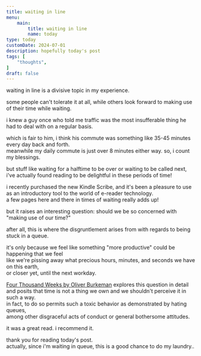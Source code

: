 ```yaml
---
title: waiting in line
menu:
    main:
        title: waiting in line
        name: today
type: today
customDate: 2024-07-01
description: hopefully today's post
tags: [
    "thoughts",
]
draft: false
---
```


waiting in line is a divisive topic in my experience.

some people can't tolerate it at all, while others look forward to making use of their time while waiting.

i knew a guy once who told me traffic was the most insufferable thing he had to deal with on a regular basis.

which is fair to him, i think his commute was something like 35-45 minutes every day back and forth.\
meanwhile my daily commute is just over 8 minutes either way. so, i count my blessings.

but stuff like waiting for a halftime to be over or waiting to be called next,\
i've actually found reading to be delightful in these periods of time!

i recently purchased the new Kindle Scribe, and it's been a pleasure to use\
as an introductory tool to the world of e-reader technology.\
a few pages here and there in times of waiting really adds up!

but it raises an interesting question: should we be so concerned with "making use of our time?"

after all, this is where the disgruntlement arises from with regards to being stuck in a queue.

it's only because we feel like something "more productive" could be happening that we feel\
like we're pissing away what precious hours, minutes, and seconds we have on this earth,\
or closer yet, until the next workday.

[Four Thousand Weeks by Oliver Burkeman](https://www.amazon.com/Four-Thousand-Weeks-Management-Mortals/dp/0374159122) explores this question in detail\
and posits that time is not a thing we own and we shouldn't perceive it in such a way.\
in fact, to do so permits such a toxic behavior as demonstrated by hating queues,\
among other disgraceful acts of conduct or general bothersome attitudes.

it was a great read. i recommend it.

thank you for reading today's post.\
actually, since i'm waiting in queue, this is a good chance to do my laundry..





